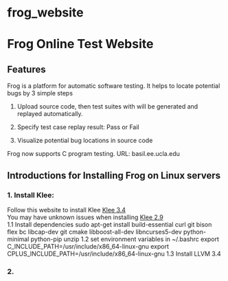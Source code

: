 # frog_website
Frog Online Test Website
===============================

Features
---------------------------

Frog is a platform for automatic software testing. It helps to locate potential bugs by 3 simple steps

1. Upload source code, then test suites with will be generated and replayed automatically.

2. Specify test case replay result: Pass or Fail

3. Visualize potential bug locations in source code

Frog now supports C program testing.
URL: basil.ee.ucla.edu

Introductions for Installing Frog on Linux servers
----------------------------
### 1. Install Klee:
Follow this website to install Klee [Klee 3.4](http://klee.github.io/experimental/)<br />
You may have unknown issues when installing [Klee 2.9](http://klee.github.io/getting-started/)<br />
1.1 Install dependencies
    sudo apt-get install build-essential curl git bison flex bc libcap-dev git cmake libboost-all-dev libncurses5-dev python-minimal python-pip unzip
1.2 set environment variables in ~/.bashrc
    export C_INCLUDE_PATH=/usr/include/x86_64-linux-gnu
    export CPLUS_INCLUDE_PATH=/usr/include/x86_64-linux-gnu
1.3 Install LLVM 3.4
### 2. 

